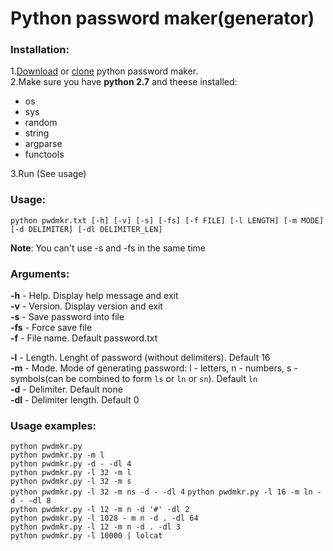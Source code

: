 # Python password maker(generator)

### Installation:
1.[Download](https://github.com/maxrt101/python_password_maker/archive/master.zip) or [clone](https://github.com/maxrt101/python_password_maker) python password maker.  
2.Make sure you have **python 2.7** and theese installed:  
 - os  
 - sys  
 - random  
 - string  
 - argparse  
 - functools  

3.Run (See usage)  

### Usage:
`python pwdmkr.txt [-h] [-v] [-s] [-fs] [-f FILE] [-l LENGTH] [-m MODE] [-d DELIMITER] [-dl DELIMITER_LEN]`   

**Note**: You can't use -s and -fs in the same time

### Arguments:
**-h** - Help. Display help message and exit  
**-v** - Version. Display version and exit  
**-s** - Save password into file  
**-fs** - Force save file  
**-f** - File name. Default password.txt  

**-l** - Length. Lenght of password (without delimiters). Default 16  
**-m** - Mode. Mode of generating password: l - letters, n - numbers, s - symbols(can be combined to form `ls` or `ln` or `sn`). Default `ln`  
**-d** - Delimiter. Default none  
**-dl** - Delimiter length. Default 0


### Usage examples:
 `python pwdmkr.py`  
 `python pwdmkr.py -m l`  
 `python pwdmkr.py -d - -dl 4`  
 `python pwdmkr.py -l 32 -m l`  
 `python pwdmkr.py -l 32 -m s`  
 `python pwdmkr.py -l 32 -m ns -d - -dl 4`
 `python pwdmkr.py -l 16 -m ln -d - -dl 8`    
 `python pwdmkr.py -l 12 -m n -d '#' -dl 2`  
 `python pwdmkr.py -l 1028 - m n -d . -dl 64`  
 `python pwdmkr.py -l 12 -m n -d . -dl 3`  
 `python pwdmkr.py -l 10000 | lolcat`  
